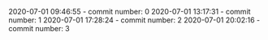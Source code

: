 2020-07-01 09:46:55 - commit number: 0
2020-07-01 13:17:31 - commit number: 1
2020-07-01 17:28:24 - commit number: 2
2020-07-01 20:02:16 - commit number: 3
